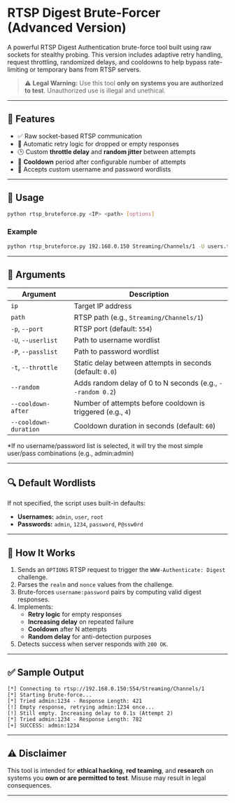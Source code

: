 # RTSP Digest Brute-Forcer (Advanced Version)

A powerful RTSP Digest Authentication brute-force tool built using raw sockets for stealthy probing. This version includes adaptive retry handling, request throttling, randomized delays, and cooldowns to help bypass rate-limiting or temporary bans from RTSP servers.

> ⚠️ **Legal Warning:** Use this tool **only on systems you are authorized to test**. Unauthorized use is illegal and unethical.

---

## 🔧 Features

- ✅ Raw socket-based RTSP communication
- 🔄 Automatic retry logic for dropped or empty responses
- 🕒 Custom **throttle delay** and **random jitter** between attempts
- 🛑 **Cooldown** period after configurable number of attempts
- 📂 Accepts custom username and password wordlists

---

## 🧪 Usage

```bash
python rtsp_bruteforce.py <IP> <path> [options]
```

### Example

```bash
python rtsp_bruteforce.py 192.168.0.150 Streaming/Channels/1 -U users.txt -P passwords.txt -t 0.2 --random 0.1 --cooldown-after 4 --cooldown-duration 60
```

---

## 🧾 Arguments

| Argument                | Description                                                                 |
|-------------------------|-----------------------------------------------------------------------------|
| `ip`                    | Target IP address                                                           |
| `path`                  | RTSP path (e.g., `Streaming/Channels/1`)                                    |
| `-p`, `--port`          | RTSP port (default: `554`)                                                  |
| `-U`, `--userlist`      | Path to username wordlist                                                   |
| `-P`, `--passlist`      | Path to password wordlist                                                   |
| `-t`, `--throttle`      | Static delay between attempts in seconds (default: `0.0`)                   |
| `--random`              | Adds random delay of 0 to N seconds (e.g., `--random 0.2`)                  |
| `--cooldown-after`      | Number of attempts before cooldown is triggered (e.g., `4`)                |
| `--cooldown-duration`   | Cooldown duration in seconds (default: `60`)                                |

*If no username/password list is selected, it will try the most simple user/pass combinations (e.g., admin:admin)

---

## 🔍 Default Wordlists

If not specified, the script uses built-in defaults:

- **Usernames:** `admin`, `user`, `root`
- **Passwords:** `admin`, `1234`, `password`, `P@ssw0rd`

---

## 🧠 How It Works

1. Sends an `OPTIONS` RTSP request to trigger the `WWW-Authenticate: Digest` challenge.
2. Parses the `realm` and `nonce` values from the challenge.
3. Brute-forces `username:password` pairs by computing valid digest responses.
4. Implements:
   - **Retry logic** for empty responses
   - **Increasing delay** on repeated failure
   - **Cooldown** after N attempts
   - **Random delay** for anti-detection purposes
5. Detects success when server responds with `200 OK`.

---

## ✅ Sample Output

```
[*] Connecting to rtsp://192.168.0.150:554/Streaming/Channels/1
[*] Starting brute-force...
[*] Tried admin:1234 - Response Length: 421
[!] Empty response, retrying admin:1234 once...
[!] Still empty. Increasing delay to 0.1s (Attempt 2)
[*] Tried admin:1234 - Response Length: 782
[+] SUCCESS: admin:1234
```

---

## ⚠️ Disclaimer

This tool is intended for **ethical hacking**, **red teaming**, and **research** on systems you **own or are permitted to test**. Misuse may result in legal consequences.

---
